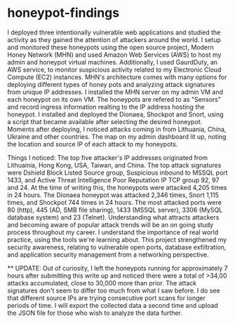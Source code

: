 # honeypot-findings


  I deployed three intentionally vulnerable web applications and studied the activity as they gained the attention of attackers around
the world. I setup and monitored these honeypots using the open source project, Modern Honey Network (MHN) and used Amazon Web Services (AWS) to host 
my admin and honeypot virtual machines. Additionally, I used GaurdDuty, an AWS service, to monitor suspicious activity related to my 
Electronic Cloud Compute (EC2) instances.
  MHN's architecture comes with many options for deploying different types of honey pots and analyzing
attack signatures from unique IP addresses. I installed the MHN server on my admin VM and each honeypot on its own VM. The honeypots are refered
to as "Sensors" and record ingress information realting to the IP address hosting the honeypot. I installed and deployed the Dionaea, Shockpot
and Snort, using a script that became available after selecting the desired honeypot. Moments after deploying, I noticed attacks coming in from Lithuania,
China, Ukraine and other countries. The map on my admin dashboard lit up, noting the location and source IP of each attack to my honeypots.

Things I noticed: 
                   The top five attacker's IP addresses originated from Lithuainia, Hong Kong, USA, Taiwan, and China.
                   The top attack signatures were Dshield Block Listed Source group, Suspicious inbound to MSSQL port 1433, and Active Threat Intelligence Poor Reputation IP TCP group 92, 97 and 24.
                   At the time of writing this, the honeypots were attacked 4,205 times in 24 hours.
                   The Dionaea honeypot was attacked 2,346 times, Snort 1,115 times, and Shockpot 744 times in 24 hours.
                   The most attacked ports were 80 (http), 445 (AD, SMB file sharing), 1433 (MSSQL server), 3306 (MySQL database system) and 23 (Telnet).
                   Understanding what attracts attackers and becoming aware of popular attack trends will be an on going study process throughout my career. I understand the importance of real world practice, using the tools we're learning about.
                   This project strengthened my security awareness, relating to vulnerable open ports, database exfiltration, and application security management from a networking perspective.
                  
                  
** UPDATE: Out of curiosity, I left the honeypots running for approximately 7 hours after submitting this write up and noticed there were a total of >34,00 attacks accumulated, close to 30,000 more than prior. The attack signatures don't seem to differ too much from what I saw before. I do see that different source IPs are trying consecutive port scans for longer periods of time. I will export the collected data a second time and upload the JSON file for those who wish to analyze the data further.
